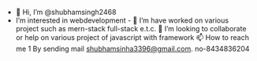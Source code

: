 - 👋 Hi, I’m @shubhamsingh2468
-    I’m interested in webdevelopment -
🌱 I’m have worked on various project such as mern-stack full-stack e.t.c.
💞️ I’m looking to collaborate or help on various project of javascript with framework
📫 How to reach me 1 By sending mail shubhamsinha3396@gmail.com. no-8434836204

<!---
shubhamsingh2468/shubhamsingh2468 is a ✨ special ✨ repository because its `README.md` (this file) appears on your GitHub profile.
You can click the Preview link to take a look at your changes.
--->
